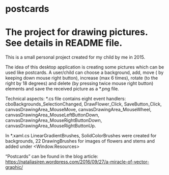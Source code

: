 # postcards
The project for drawing pictures. See details in README file.
=============================================================
This is a small personal project created for my child by me in 2015.

The idea of this desktop application is creating some pictures which can be used like postcards. A user/child can choose a background, add, move ( by keeping down mouse right button), increase (max 6 times), rotate (to the right by 18 degrees) and delete (by pressing twice mouse right button) elements and save the received picture as a *.png file.

Technical aspects:
*.cs file contains eight event handlers: cboBackgrounds_SelectionChanged, DrawFlower_Click, SaveButton_Click, canvasDrawingArea_MouseMove, canvasDrawingArea_MouseWheel, canvasDrawingArea_MouseLeftButtonDown, canvasDrawingArea_MouseRightButtonDown, canvasDrawingArea_MouseRightButtonUp.

In *.xaml.cs LinearGradientBrushes, SolidColorBrushes were created for backgrounds, 22 DrawingBrushes for images of flowers and stems and added under <Window.Resources>

“Postcards” can be found in the blog article:
https://nataliasiren.wordpress.com/2016/09/27/a-miracle-of-vector-graphic/

